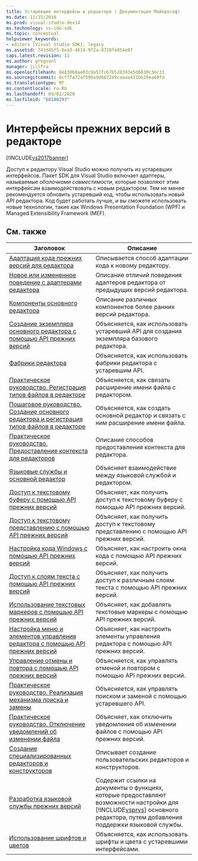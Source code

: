 ```yaml
---
title: Устаревшие интерфейсы в редакторе | Документация Майкрософт
ms.date: 11/15/2016
ms.prod: visual-studio-dev14
ms.technology: vs-ide-sdk
ms.topic: conceptual
helpviewer_keywords:
- editors [Visual Studio SDK], legacy
ms.assetid: 741d45f5-0ea3-4614-972a-8728fe054e07
caps.latest.revision: 11
ms.author: gregvanl
manager: jillfra
ms.openlocfilehash: 8483068ae03c9a57fc67b528393e5d6830c3ec33
ms.sourcegitcommit: 6cfffa72af599a9d667249caaaa411bb28ea69fd
ms.translationtype: MT
ms.contentlocale: ru-RU
ms.lasthandoff: 09/02/2020
ms.locfileid: "68180293"
---
```

# <a name="legacy-interfaces-in-the-editor"></a>Интерфейсы прежних версий в редакторе
[!INCLUDE[vs2017banner](../includes/vs2017banner.md)]

Доступ к редактору Visual Studio можно получить из устаревших интерфейсов. Пакет SDK для Visual Studio включает адаптеры, называемые *оболочками совместимости*, которые позволяют этим интерфейсам взаимодействовать с новым редактором. Тем не менее рекомендуется обновить устаревший код, чтобы использовать новый API редактора. Код будет работать лучше, и вы сможете использовать новые технологии, такие как Windows Presentation Foundation (WPF) и Managed Extensibility Framework (MEF).  
  
## <a name="related-topics"></a>См. также  
  
|Заголовок|Описание|  
|-----------|-----------------|  
|[Адаптация кода прежних версий для редактора](../extensibility/adapting-legacy-code-to-the-editor.md)|Описывается способ адаптации кода к новому редактору.|  
|[Новое или измененное поведение с адаптерами редактора](../extensibility/new-or-changed-behavior-with-editor-adapters.md)|Описание отличий поведения адаптеров редактора от предыдущих версий редактора.|  
|[Компоненты основного редактора](../extensibility/inside-the-core-editor.md)|Описание различных компонентов более ранних версий редактора.|  
|[Создание экземпляра основного редактора с помощью API прежних версий](../extensibility/instantiating-the-core-editor-by-using-the-legacy-api.md)|Объясняется, как использовать устаревший API для создания экземпляра базового редактора.|  
|[Фабрики редактора](../extensibility/editor-factories.md)|Объясняется, как использовать фабрики редактора с устаревшим API.|  
|[Практическое руководство. Регистрация типов файлов в редакторе](../extensibility/how-to-register-editor-file-types.md)|Объясняется, как связать расширение имени файла с редактором.|  
|[Пошаговое руководство. Создание основного редактора и регистрация типов файлов в редакторе](../extensibility/walkthrough-creating-a-core-editor-and-registering-an-editor-file-type.md)|Объясняется, как создать основной редактор и связать с ним расширение имени файла.|  
|[Практическое руководство. Предоставление контекста для редакторов](../extensibility/how-to-provide-context-for-editors.md)|Описание способов предоставления контекста для редактора.|  
|[Языковые службы и основной редактор](../extensibility/language-services-and-the-core-editor.md)|Объясняет взаимодействие между языковой службой и редактором.|  
|[Доступ к текстовому буферу с помощью API прежних версий](../extensibility/accessing-the-text-buffer-by-using-the-legacy-api.md)|Объясняет, как получить доступ к текстовому буферу с помощью API прежних версий.|  
|[Доступ к текстовому представлению с помощью API прежних версий](../extensibility/accessing-thetext-view-by-using-the-legacy-api.md)|Объясняет, как получить доступ к текстовому представлению с помощью API прежних версий.|  
|[Настройка кода Windows с помощью API прежних версий](../extensibility/customizing-code-windows-by-using-the-legacy-api.md)|Объясняет, как настроить окна кода с помощью API прежних версий.|  
|[Доступ к слоям текста с помощью API прежних версий](../extensibility/accessing-text-layers-by-using-the-legacy-api.md)|Объясняет, как получить доступ к различным слоям текста с помощью API прежних версий.|  
|[Использование текстовых маркеров с помощью API прежних версий](../extensibility/using-text-markers-with-the-legacy-api.md)|Объясняет, как добавлять текстовые маркеры с помощью API прежних версий.|  
|[Настройка меню и элементов управления редактора с помощью API прежних версий](../extensibility/customizing-editor-controls-and-menus-by-using-the-legacy-api.md)|Объясняет, как настроить элементы управления редактора с помощью API прежних версий.|  
|[Управление отмены и повтора с помощью API прежних версий](../extensibility/managing-undo-and-redo-by-using-the-legacy-api.md)|Объясняется, как управлять отменой и повтором с помощью API прежних версий.|  
|[Практическое руководство. Реализация механизма поиска и замены](../extensibility/how-to-implement-the-find-and-replace-mechanism.md)|Объясняется, как управлять поиском и заменой с помощью устаревшего API.|  
|[Практическое руководство. Отключение уведомлений об изменении файла](../extensibility/how-to-suppress-file-change-notifications.md)|Объясняет, как отключить уведомления об изменении файлов с помощью API прежних версий.|  
|[Создание специализированных редакторов и конструкторов](../extensibility/creating-custom-editors-and-designers.md)|Описывает создание пользовательских редакторов и конструкторов.|  
|[Разработка языковой службы прежних версий](../extensibility/internals/developing-a-legacy-language-service.md)|Содержит ссылки на документы о функциях, которые предоставляют возможности настройки для [!INCLUDE[vsprvs](../includes/vsprvs-md.md)] основного редактора, путем добавления поддержки языковой службы.|  
|[Использование шрифтов и цветов](../extensibility/using-fonts-and-colors.md)|Объясняется, как использовать шрифты и цвета с устаревшими интерфейсами.|
